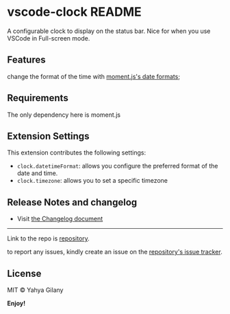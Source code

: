 # vscode-clock README

A configurable clock to display on the status bar. Nice for when you use VSCode in Full-screen mode.

## Features
change the format of the time with [moment.js's date formats](https://momentjs.com/docs/#/displaying/);

## Requirements
The only dependency here is moment.js

## Extension Settings

This extension contributes the following settings:

* `clock.datetimeFormat`: allows you configure the preferred format of the date and time.
* `clock.timezone`: allows you to set a specific timezone

## Release Notes and changelog
* Visit [the Changelog document](CHANGELOG.md)

-----------------------------------------------------------------------------------------------------------
Link to the repo is [repository](//github.com/ygilany/vscode-clock).

to report any issues, kindly create an issue on the [repository's issue tracker](//github.com/ygilany/vscode-clock/issues).

## License

MIT © Yahya Gilany

**Enjoy!**
